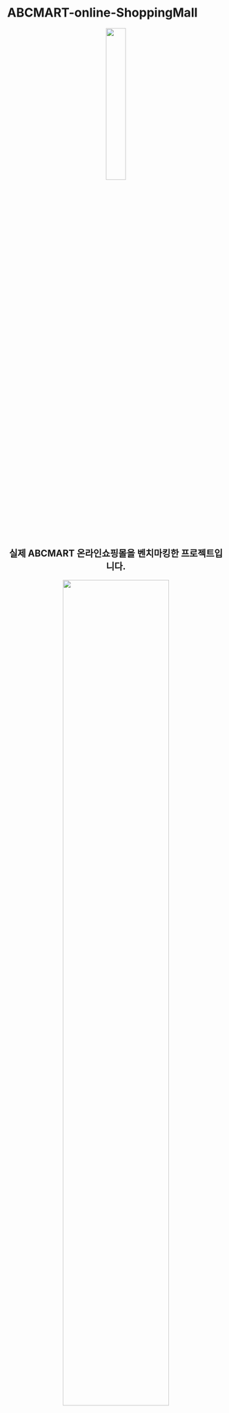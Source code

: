 # ABCMART-online-ShoppingMall

<p align="center"><img src="https://images.velog.io/images/ggujunhee/post/8c8e169f-4384-49a1-b251-9dfe90edc1bc/image.png" width="30%" height="30%">

<h2 align="center">실제 ABCMART 온라인쇼핑몰을 벤치마킹한 프로젝트입니다.</h2> 

<p align="center"><img src="https://images.velog.io/images/ggujunhee/post/463a5f18-3633-4b0c-a087-aa02beb2042e/localhost_8080_semi-project_main.jsp%20(1).png" width="70%" height="70%"></p>

## 기술스택
<img src="https://img.shields.io/badge/JAVA-007396?style=for-the-badge&logo=java&logoColor=white"> <img src="https://img.shields.io/badge/oracle-F80000?style=for-the-badge&logo=oracle&logoColor=white">
<img src="https://img.shields.io/badge/javascript-F7DF1E?style=for-the-badge&logo=javascript&logoColor=black">
<img src="https://img.shields.io/badge/html-E34F26?style=for-the-badge&logo=html5&logoColor=white">
<img src="https://img.shields.io/badge/css-1572B6?style=for-the-badge&logo=css3&logoColor=white">
<img src="https://img.shields.io/badge/bootstrap-7952B3?style=for-the-badge&logo=bootstrap&logoColor=white">
<img src="https://img.shields.io/badge/github-181717?style=for-the-badge&logo=github&logoColor=white">
<img src="https://img.shields.io/badge/apache tomcat-F8DC75?style=for-the-badge&logo=apachetomcat&logoColor=white">


## 개발환경

* bacend
  * java11
  * maven
  * commons-codec-1.15
  * commons-lang3-3.1
  * ojdbc11   
  * tomcat 10.0
 

## ERD

![image](https://user-images.githubusercontent.com/95058221/154501592-804ccf21-5d4f-4ca9-8e74-d570c1f31a22.png)

## 구현목적
* CRUD 구현 연습을 할 수 있는 커머스 사이트.
* 부트스트랩과 기본 HTML,CSS로 구현이 가능한 깔끔한 UI
* Model1 방식구현 경험.

## 주요 Role
- **카테고리별 상품조회**
- **상품 상세페이지 조회, 상품 수량 선택**
- **리뷰/ QnA 등록 및 삭제, 리뷰좋아요 기능 구현.**
![image](https://user-images.githubusercontent.com/95058221/154504613-8794b119-0d5f-4c3a-8a3a-e1b95f8eefb4.png)
![image](https://user-images.githubusercontent.com/95058221/154504491-a3dd9318-46af-46f4-bcd7-2a80cf7b4c48.png)
![image](https://user-images.githubusercontent.com/95058221/154504546-3298563a-6147-4700-ad37-cbad62eb6487.png)

## Author

* Website: heekyoung-kim.github.io
* Github: @heekyoung-kim
